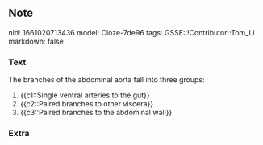 ## Note
nid: 1661020713436
model: Cloze-7de96
tags: GSSE::!Contributor::Tom_Li
markdown: false

### Text
The branches of the abdominal aorta fall into three groups:

1) {{c1::Single ventral arteries to the gut}}
2) {{c2::Paired branches to other viscera}}
3) {{c3::Paired branches to the abdominal wall}}

### Extra

